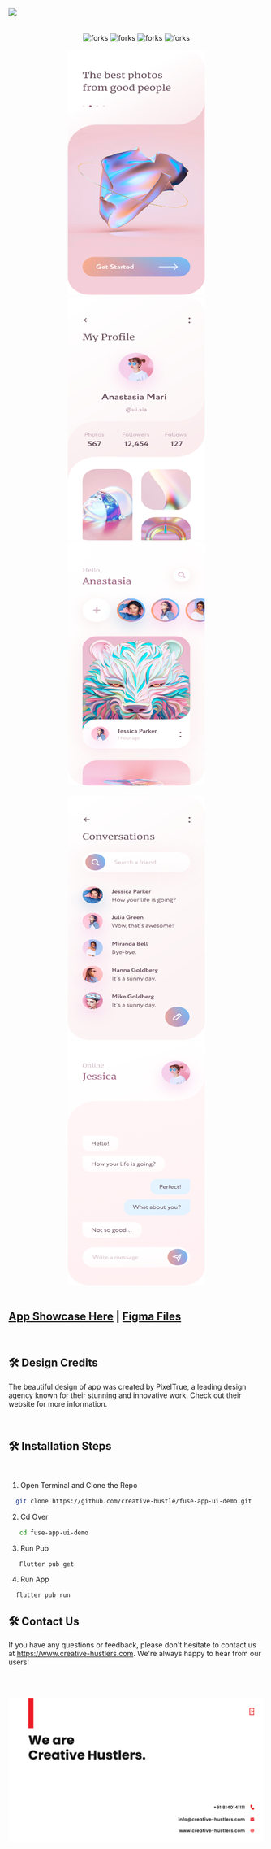 ![](https://socialify.git.ci/creative-hustle/fuse-app-ui-demo/image?forks=1&logo=https%3A%2F%2Fgithub.com%2Fcreative-hustle%2Ffuse-app-ui-demo%2Fblob%2Fmain%2Fmedia%2Flogo.png%3Fraw%3Dtrue&name=1&pulls=1&stargazers=1&theme=Light)

<br/>

<!-------------Swags------------------------->

<div align="center">


<img src="https://forthebadge.com/images/badges/built-with-love.svg" alt=" forks"/>
<img src="https://forthebadge.com/images/badges/built-by-developers.svg" alt=" forks"/>
<img src="https://forthebadge.com/images/badges/makes-people-smile.svg" alt=" forks"/>
<img src="https://forthebadge.com/images/badges/powered-by-coffee.svg" alt=" forks"/>

</div>
<div align="center">


<br>
  <tr>
    <td><img src="https://raw.githubusercontent.com/creative-hustle/fuse-app-ui-demo/main/media/1.png" width=270 height=480></td>
    <td><img src="https://raw.githubusercontent.com/creative-hustle/fuse-app-ui-demo/main/media/2.png" width=270 height=480></td>
    <td><img src="https://raw.githubusercontent.com/creative-hustle/fuse-app-ui-demo/main/media/3.png" width=270 height=480></td>
  </tr>
  <br>
  <br>
   <tr>
    <td><img src="https://raw.githubusercontent.com/creative-hustle/fuse-app-ui-demo/main/media/4.png" width=270 height=480></td>
    <td><img src="https://raw.githubusercontent.com/creative-hustle/fuse-app-ui-demo/main/media/5.png" width=270 height=480></td>
  </tr>
</div>
<br/>


## [App Showcase Here](https://play.google.com/store/apps/details?id=com.ch.fuse) | [Figma Files](https://www.figma.com/file/juhTzTvR2B9h5TTGtUfgFQ/Social-Mobile-App-UI-Kit?node-id=1%3A23&t=YsaMWlodqDaZOWyB-1)


<br/>

## 🛠️ Design Credits

The beautiful design of app was created by PixelTrue, a leading design agency known for their stunning and innovative work. Check out their <a herf="https://www.pixeltrue.com/">website</a> for more information.
<!-- ## [PixelTrue](https://www.pixeltrue.com/) -->


<br/>

## 🛠️ Installation Steps


<br/>


1. Open Terminal and Clone the Repo

```bash
  git clone https://github.com/creative-hustle/fuse-app-ui-demo.git
```
2. Cd Over

```bash
   cd fuse-app-ui-demo
```
3. Run Pub
```
   Flutter pub get
```
4. Run App
```
  flutter pub run
```

## 🛠️ Contact Us
If you have any questions or feedback, please don't hesitate to contact us at https://www.creative-hustlers.com. We're always happy to hear from our users!

<br/>
<br/>

![](https://raw.githubusercontent.com/creative-hustle/fuse-app-ui-demo/main/media/banner.png)